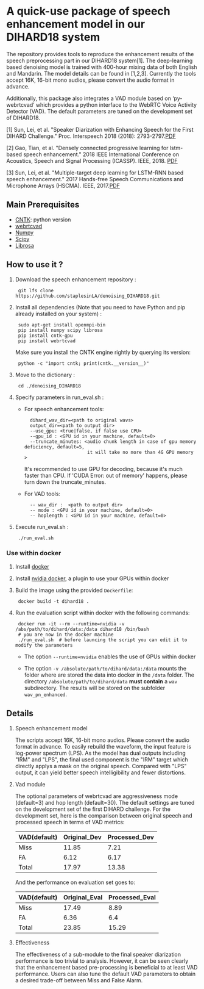 # A quick-use package of speech enhancement model in our DIHARD18 system

The repository provides tools to reproduce the enhancement results of
the speech preprocessing part in our DIHARD18 system[1]. The
deep-learning based denoising model is trained with 400-hour mixing
data of both English and Mandarin. The model details can be found in
[1,2,3]. Currently the tools accept 16K, 16-bit mono audios, please
convert the audio format in advance.

Additionally, this package also integrates a VAD module based on
‘py-webrtcvad’ which provides a python interface to the WebRTC Voice
Activity Detector (VAD). The default parameters are tuned on the
development set of DIHARD18.

[1] Sun, Lei, et al. "Speaker Diarization with Enhancing Speech for the
First DIHARD Challenge." Proc. Interspeech 2018 (2018):
2793-2797.[PDF](http://home.ustc.edu.cn/~sunlei17/pdf/lei_IS2018.pdf)

[2] Gao, Tian, et al. "Densely connected progressive learning for
lstm-based speech enhancement." 2018 IEEE International Conference on
Acoustics, Speech and Signal Processing
(ICASSP). IEEE, 2018. [PDF](https://ieeexplore.ieee.org/stamp/stamp.jsp?tp=&arnumber=8461861)

[3] Sun, Lei, et al. "Multiple-target deep learning for LSTM-RNN based
speech enhancement." 2017 Hands-free Speech Communications and
Microphone Arrays (HSCMA). IEEE,
2017.[PDF](http://home.ustc.edu.cn/~sunlei17/pdf/MULTIPLE-TARGET.pdf)


## Main Prerequisites

* [CNTK](https://docs.microsoft.com/en-us/cognitive-toolkit/setup-linux-python?tabs=cntkpy26):
  python version
* [webrtcvad](https://github.com/wiseman/py-webrtcvad)
* [Numpy](https://github.com/numpy/numpy)
* [Scipy](https://github.com/scipy/scipy)
* [Librosa](https://github.com/librosa/librosa)



## How to use it ?

1. Download the speech enhancement repository :

        git lfs clone https://github.com/staplesinLA/denoising_DIHARD18.git

2. Install all dependencies (Note that you need to have Python and pip
   already installed on your system) :

        sudo apt-get install openmpi-bin
        pip install numpy scipy librosa
        pip install cntk-gpu
        pip install webrtcvad

   Make sure you install the CNTK engine rightly by querying its
   version:

        python -c "import cntk; print(cntk.__version__)"

3. Move to the dictionary :

        cd ./denoising_DIHARD18

4. Specify parameters in run_eval.sh :

    * For speech enhancement tools:

            dihard_wav_dir=<path to original wavs>
            output_dir=<path to output dir>
            --use_gpu: <true|false, if false use CPU>
            --gpu_id : <GPU id in your machine, default=0>
            --truncate_minutes: <audio chunk length in case of gpu memory deficiency, default=5,
                                 it will take no more than 4G GPU memory >

      It's recommended to use GPU for decoding, because it's much
      faster than CPU. If 'CUDA Error: out of memory' happens, please
      turn down the truncate_minutes.

    * For VAD tools:

            -- wav_dir :  <path to output dir>
            -- mode : <GPU id in your machine, default=0>
            -- hoplength : <GPU id in your machine, default=0>

5. Execute run_eval.sh :

        ./run_eval.sh

### Use within docker

1. Install [docker](https://docs.docker.com/install/linux/docker-ee/ubuntu)

2. Install [nvidia docker](https://github.com/nvidia/nvidia-docker), a
   plugin to use your GPUs within docker

3. Build the image using the provided ``Dockerfile``:

        docker build -t dihard18 .

4. Run the evaluation script within docker with the following commands:

        docker run -it --rm --runtime=nvidia -v /abs/path/to/dihard/data:/data dihard18 /bin/bash
        # you are now in the docker machine
        ./run_eval.sh  # before launcing the script you can edit it to modify the parameters

   * The option ``--runtime=nvidia`` enables the use of GPUs within docker

   * The option ``-v /absolute/path/to/dihard/data:/data`` mounts the
     folder where are stored the data into docker in the ``/data``
     folder. The directory ``/absolute/path/to/dihard/data`` **must
     contain** a ``wav`` subdirectory. The results will be stored on
     the subfolder ``wav_pn_enhanced``.


## Details

1. Speech enhancement model

   The scripts accept 16K, 16-bit mono audios. Please convert the
   audio format in advance. To easily rebuild the waveform, the input
   feature is log-power spectrum (LPS). As the model has dual outputs
   including "IRM" and "LPS", the final used component is the "IRM"
   target which directly applys a mask on the original
   speech. Compared with "LPS" output, it can yield better speech
   intelligibility and fewer distortions.

2. Vad module

   The optional parameters of webrtcvad are aggressiveness mode
   (default=3) and hop length (default=30). The default settings are
   tuned on the development set of the first DIHARD challenge.  For
   the development set, here is the comparison between original speech
   and processed speech in terms of VAD metrics:

   | VAD(default) | Original_Dev | Processed_Dev |
   | ------       | ------       | ------        |
   | Miss         | 11.85        | 7.21          |
   | FA           | 6.12         | 6.17          |
   | Total        | 17.97        | 13.38         |

   And the performance on evaluation set goes to:

   | VAD(default) | Original_Eval | Processed_Eval |
   | ------       | ------        | ------         |
   | Miss         | 17.49         | 8.89           |
   | FA           | 6.36          | 6.4            |
   | Total        | 23.85         | 15.29          |


3. Effectiveness

   The effectiveness of a sub-module to the final speaker diarization
   performance is too trivial to analysis. However, it can be seen
   clearly that the enhancement based pre-processing is beneficial to
   at least VAD performance. Users can also tune the default VAD
   parameters to obtain a desired trade-off between Miss and False
   Alarm.
